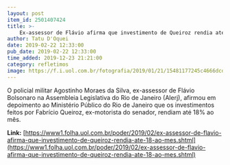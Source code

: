 ```yaml
---
layout: post
item_id: 2501407424
title: >-
    Ex-assessor de Flávio afirma que investimento de Queiroz rendia até 18% ao mês
author: Tatu D'Oquei
date: 2019-02-22 12:33:00
pub_date: 2019-02-22 12:33:00
time_added: 2019-12-23 21:21:00
category: refletimos
image: https://f.i.uol.com.br/fotografia/2019/01/21/15481177245c4666dcdb1bf_1548117724_3x2_md.jpg
---
```


O policial militar Agostinho Moraes da Silva, ex-assessor de Flávio Bolsonaro na Assembleia Legislativa do Rio de Janeiro (Alerj), afirmou em depoimento ao Ministério Público do Rio de Janeiro que os investimentos feitos por Fabrício Queiroz, ex-motorista do senador, rendiam até 18% ao mês.

**Link:** [https://www1.folha.uol.com.br/poder/2019/02/ex-assessor-de-flavio-afirma-que-investimento-de-queiroz-rendia-ate-18-ao-mes.shtml](https://www1.folha.uol.com.br/poder/2019/02/ex-assessor-de-flavio-afirma-que-investimento-de-queiroz-rendia-ate-18-ao-mes.shtml)

